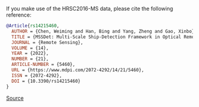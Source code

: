 If you make use of the HRSC2016-MS data, please cite the following reference:

``` bibtex
@Article{rs14215460,
  AUTHOR = {Chen, Weiming and Han, Bing and Yang, Zheng and Gao, Xinbo},
  TITLE = {MSSDet: Multi-Scale Ship-Detection Framework in Optical Remote-Sensing Images and New Benchmark},
  JOURNAL = {Remote Sensing},
  VOLUME = {14},
  YEAR = {2022},
  NUMBER = {21},
  ARTICLE-NUMBER = {5460},
  URL = {https://www.mdpi.com/2072-4292/14/21/5460},
  ISSN = {2072-4292},
  DOI = {10.3390/rs14215460}
}
```

[Source](https://www.mdpi.com/2072-4292/14/21/5460)